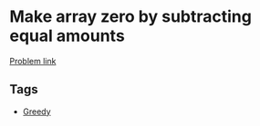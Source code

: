# Make array zero by subtracting equal amounts

[Problem link](https://leetcode.com/problems/make-array-zero-by-subtracting-equal-amounts)

## Tags

* [Greedy](/README.md#Greedy)
